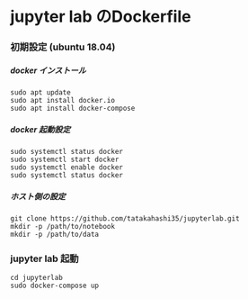 # jupyter lab のDockerfile

### 初期設定 (ubuntu 18.04)
##### docker インストール
```
sudo apt update
sudo apt install docker.io
sudo apt install docker-compose
```

##### docker 起動設定
```
sudo systemctl status docker
sudo systemctl start docker
sudo systemctl enable docker
sudo systemctl status docker
```

##### ホスト側の設定
```
git clone https://github.com/tatakahashi35/jupyterlab.git
mkdir -p /path/to/notebook
mkdir -p /path/to/data
```

### jupyter lab 起動
```
cd jupyterlab
sudo docker-compose up
```
